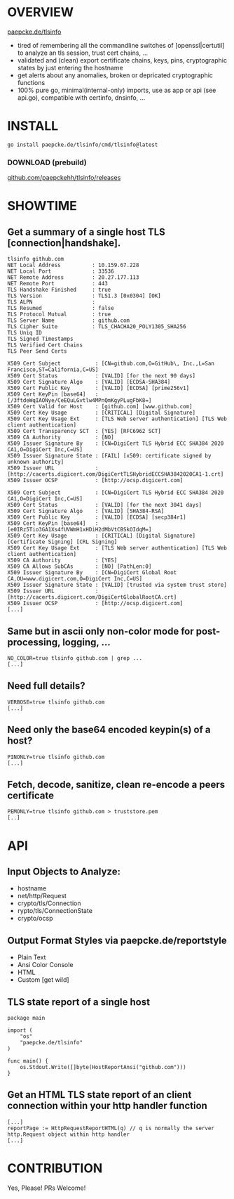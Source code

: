 # OVERVIEW

[paepcke.de/tlsinfo](https://paepcke.de/tlsinfo)

-   tired of remembering all the commandline switches of [openssl|certutil] to analyze an tls session, trust cert chains, ...
-   validated and (clean) export certificate chains, keys, pins, cryptographic states by just entering the hostname
-   get alerts about any anomalies, broken or depricated cryptographic functions
-   100% pure go, minimal(internal-only) imports, use as app or api (see api.go), compatible with certinfo, dnsinfo, ...

# INSTALL

```
go install paepcke.de/tlsinfo/cmd/tlsinfo@latest
```

### DOWNLOAD (prebuild)

[github.com/paepckehh/tlsinfo/releases](https://github.com/paepckehh/tlsinfo/releases)

# SHOWTIME 

## Get a summary of a single host TLS [connection|handshake].

``` Shell
tlsinfo github.com
NET Local Address          : 10.159.67.228
NET Local Port             : 33536
NET Remote Address         : 20.27.177.113
NET Remote Port            : 443
TLS Handshake Finished     : true
TLS Version                : TLS1.3 [0x0304] [OK]
TLS ALPN                   : 
TLS Resumed                : false
TLS Protocol Mutual        : true
TLS Server Name            : github.com
TLS Cipher Suite           : TLS_CHACHA20_POLY1305_SHA256
TLS Uniq ID               
TLS Signed Timestamps     
TLS Verified Cert Chains
TLS Peer Send Certs     

X509 Cert Subject           : [CN=github.com,O=GitHub\, Inc.,L=San Francisco,ST=California,C=US] 
X509 Cert Status            : [VALID] [for the next 90 days]
X509 Cert Signature Algo    : [VALID] [ECDSA-SHA384] 
X509 Cert Public Key        : [VALID] [ECDSA] [prime256v1] 
X509 Cert KeyPin [base64]   : [/3ftdeWqIAONye/CeEQuLGvtlw4MPnQmKgyPLugFbK8=] 
X509 Cert Valid for Host    : [github.com] [www.github.com] 
X509 Cert Key Usage         : [CRITICAL] [Digital Signature] 
X509 Cert Key Usage Ext     : [TLS Web server authentication] [TLS Web client authentication] 
X509 Cert Transparency SCT  : [YES] [RFC6962 SCT] 
X509 CA Authority           : [NO]
X509 Issuer Signature By    : [CN=DigiCert TLS Hybrid ECC SHA384 2020 CA1,O=DigiCert Inc,C=US] 
X509 Issuer Signature State : [FAIL] [x509: certificate signed by unknown authority] 
X509 Issuer URL             : [http://cacerts.digicert.com/DigiCertTLSHybridECCSHA3842020CA1-1.crt] 
X509 Issuer OCSP            : [http://ocsp.digicert.com] 

X509 Cert Subject           : [CN=DigiCert TLS Hybrid ECC SHA384 2020 CA1,O=DigiCert Inc,C=US] 
X509 Cert Status            : [VALID] [for the next 3041 days]
X509 Cert Signature Algo    : [VALID] [SHA384-RSA] 
X509 Cert Public Key        : [VALID] [ECDSA] [secp384r1] 
X509 Cert KeyPin [base64]   : [e0IRz5Tio3GA1Xs4fUVWmH1xHDiH2dMbVtCBSkOIdqM=] 
X509 Cert Key Usage         : [CRITICAL] [Digital Signature] [Certificate Signing] [CRL Signing] 
X509 Cert Key Usage Ext     : [TLS Web server authentication] [TLS Web client authentication] 
X509 CA Authority           : [YES]
X509 CA Allows SubCAs       : [NO] [PathLen:0]
X509 Issuer Signature By    : [CN=DigiCert Global Root CA,OU=www.digicert.com,O=DigiCert Inc,C=US] 
X509 Issuer Signature State : [VALID] [trusted via system trust store]
X509 Issuer URL             : [http://cacerts.digicert.com/DigiCertGlobalRootCA.crt] 
X509 Issuer OCSP            : [http://ocsp.digicert.com] 
[...]
```

## Same but in ascii only non-color mode for post-processing, logging, ...

``` Shell
NO_COLOR=true tlsinfo github.com | grep ... 
[...]
```

## Need full details?

``` Shell
VERBOSE=true tlsinfo github.com 
[...]
```

## Need only the base64 encoded keypin(s) of a host? 

``` Shell
PINONLY=true tlsinfo github.com 
[...]
```

## Fetch, decode, sanitize, clean re-encode a peers certificate

``` Shell
PEMONLY=true tlsinfo github.com > truststore.pem
[..]
```

# API

## Input Objects to Analyze:

-   hostname 
-   net/http/Request
-   crypto/tls/Connection
-   rypto/tls/ConnectionState
-   crypto/ocsp

## Output Format Styles via paepcke.de/reportstyle

-   Plain Text
-   Ansi Color Console
-   HTML
-   Custom \[get wild\]

## TLS state report of a single host 

``` Golang 
package main 

import ( 
	"os" 
	"paepcke.de/tlsinfo"
)

func main() { 
	os.Stdout.Write([]byte(HostReportAnsi("github.com"))) 
}

```

## Get an HTML TLS state report of an client connection within your http handler function

``` Golang
[...]
reportPage := HttpRequestReportHTML(q) // q is normally the server http.Request object within http handler
[...]
```

# CONTRIBUTION

Yes, Please! PRs Welcome! 

